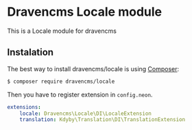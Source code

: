 # Dravencms Locale module

This is a Locale module for dravencms

## Instalation

The best way to install dravencms/locale is using  [Composer](http://getcomposer.org/):


```sh
$ composer require dravencms/locale
```

Then you have to register extension in `config.neon`.

```yaml
extensions:
	locale: Dravencms\Locale\DI\LocaleExtension
	translation: Kdyby\Translation\DI\TranslationExtension
```
